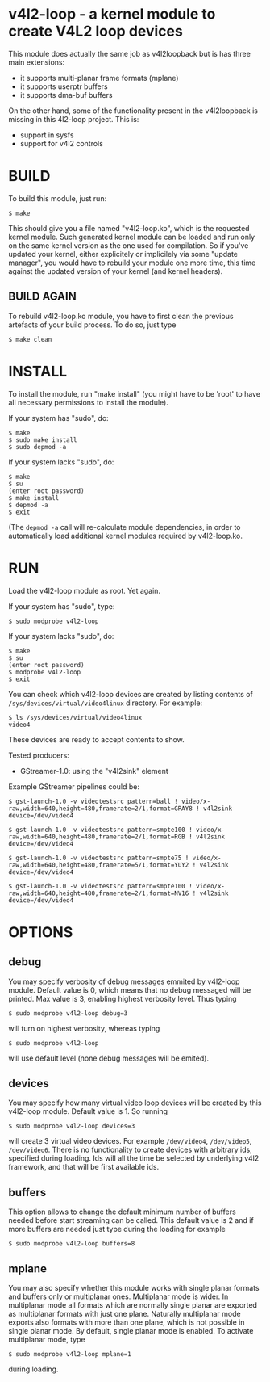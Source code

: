 v4l2-loop - a kernel module to create V4L2 loop devices
==============================================================

This module does actually the same job as v4l2loopback but is has three main extensions:
- it supports multi-planar frame formats (mplane)
- it supports userptr buffers
- it supports dma-buf buffers

On the other hand, some of the functionality present in the v4l2loopback
is missing in this 4l2-loop project. This is:
- support in sysfs
- support for v4l2 controls

# BUILD
To build this module, just run:

    $ make

This should give you a file named "v4l2-loop.ko", which is the requested kernel module.
Such generated kernel module can be loaded and run only on the same kernel version
as the one used for compilation. So if you've updated your kernel, either explicitely
or implicilely via some "update manager", you would have to rebuild your module one more time,
this time against the updated version of your kernel (and kernel headers).

## BUILD AGAIN
To rebuild v4l2-loop.ko module, you have to first clean the previous artefacts of your build process.
To do so, just type

    $ make clean

# INSTALL
To install the module, run "make install" (you might have to be 'root' to have
all necessary permissions to install the module).

If your system has "sudo", do:

    $ make
    $ sudo make install
    $ sudo depmod -a

If your system lacks "sudo", do:

    $ make
    $ su
    (enter root password)
    $ make install
    $ depmod -a
    $ exit


(The `depmod -a` call will re-calculate module dependencies, in order to
automatically load additional kernel modules required by v4l2-loop.ko.

# RUN
Load the v4l2-loop module as root. Yet again.

If your system has "sudo", type:

    $ sudo modprobe v4l2-loop

If your system lacks "sudo", do:

    $ make
    $ su
    (enter root password)
    $ modprobe v4l2-loop
    $ exit

You can check which v4l2-loop devices are created by listing contents of
`/sys/devices/virtual/video4linux` directory. For example:

    $ ls /sys/devices/virtual/video4linux
    video4

These devices are ready to accept contents to show.

Tested producers:
- GStreamer-1.0: using the "v4l2sink" element

Example GStreamer pipelines could be:

    $ gst-launch-1.0 -v videotestsrc pattern=ball ! video/x-raw,width=640,height=480,framerate=2/1,format=GRAY8 ! v4l2sink device=/dev/video4

    $ gst-launch-1.0 -v videotestsrc pattern=smpte100 ! video/x-raw,width=640,height=480,framerate=2/1,format=RGB ! v4l2sink device=/dev/video4

    $ gst-launch-1.0 -v videotestsrc pattern=smpte75 ! video/x-raw,width=640,height=480,framerate=5/1,format=YUY2 ! v4l2sink device=/dev/video4

    $ gst-launch-1.0 -v videotestsrc pattern=smpte100 ! video/x-raw,width=640,height=480,framerate=2/1,format=NV16 ! v4l2sink device=/dev/video4

# OPTIONS

## debug
You may specify verbosity of debug messages emmited by v4l2-loop module. Default value is 0, which means that no
debug messaged will be printed. Max value is 3, enabling highest verbosity level. Thus typing

    $ sudo modprobe v4l2-loop debug=3

will turn on highest verbosity, whereas typing

    $ sudo modprobe v4l2-loop

will use default level (none debug messages will be emited).

## devices
You may specify how many virtual video loop devices will be created by this v4l2-loop module.
Default value is 1. So running

    $ sudo modprobe v4l2-loop devices=3

will create 3 virtual video devices. For example `/dev/video4`, `/dev/video5`, `/dev/video6`.
There is no functionality to create devices with arbitrary ids, specified during loading.
Ids will all the time be selected by underlying v4l2 framework, and that will be first available ids.

## buffers
This option allows to change the default minimum number of buffers needed before start streaming can be called.
This default value is 2 and if more buffers are needed just type during the loading for example

    $ sudo modprobe v4l2-loop buffers=8

## mplane
You may also specify whether this module works with single planar formats and buffers only or multiplanar ones.
Multiplanar mode is wider. In multiplanar mode all formats which are normally single planar are exported as
multiplanar formats with just one plane. Naturally multiplanar mode exports also formats with more than one plane,
which is not possible in single planar mode. By default, single planar mode is enabled.
To activate multiplanar mode, type

    $ sudo modprobe v4l2-loop mplane=1

during loading.
